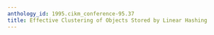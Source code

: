 ```yaml
---
anthology_id: 1995.cikm_conference-95.37
title: Effective Clustering of Objects Stored by Linear Hashing
---
```


